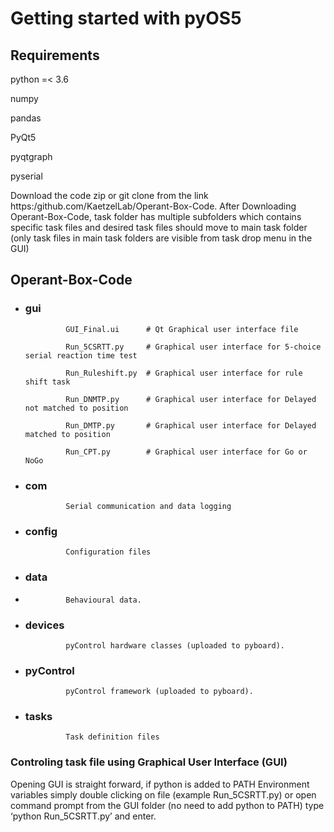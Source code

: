 # Getting started with pyOS5
## Requirements

python =< 3.6

numpy

pandas

PyQt5

pyqtgraph

pyserial

Download the code zip or git clone from the link https:/github.com/KaetzelLab/Operant-Box-Code. After Downloading Operant-Box-Code, task folder has multiple subfolders which contains specific task files and desired task files should move to main task folder (only task files in main task folders are visible from task drop menu in the GUI)
## Operant-Box-Code
- ### gui  
               GUI_Final.ui      # Qt Graphical user interface file 
       
               Run_5CSRTT.py     # Graphical user interface for 5-choice serial reaction time test
      
               Run_Ruleshift.py  # Graphical user interface for rule shift task

               Run_DNMTP.py      # Graphical user interface for Delayed not matched to position
	    
               Run_DMTP.py       # Graphical user interface for Delayed matched to position	
	    
               Run_CPT.py        # Graphical user interface for Go or NoGo
- ### com           
               Serial communication and data logging
   
- ### config       
               Configuration files
   
- ### data         
-              Behavioural data.   
    
- ### devices      
               pyControl hardware classes (uploaded to pyboard).
    
- ### pyControl    
               pyControl framework (uploaded to pyboard).
    
- ### tasks        
               Task definition files
               
### Controling task file using Graphical User Interface (GUI)
Opening GUI is straight forward, if python is added to PATH Environment variables simply double clicking on file (example Run_5CSRTT.py) or open command prompt from the GUI folder (no need to add python to PATH) type ‘python Run_5CSRTT.py’ and enter.


<gif src = "/Images and Animations/GUI_animation.gif">

    
